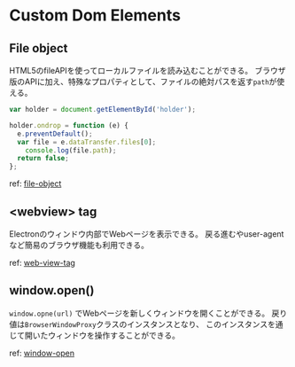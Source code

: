 # Custom Dom Elements

## File object

HTML5のfileAPIを使ってローカルファイルを読み込むことができる。
ブラウザ版のAPIに加え、特殊なプロパティとして、ファイルの絶対パスを返す`path`が使える。

```js
var holder = document.getElementById('holder');

holder.ondrop = function (e) {
  e.preventDefault();
  var file = e.dataTransfer.files[0];
	console.log(file.path);
  return false;
};
```

ref: [file-object](https://github.com/atom/electron/blob/master/docs/api/file-object.md)

## &lt;webview> tag

Electronのウィンドウ内部でWebページを表示できる。
戻る進むやuser-agentなど簡易のブラウザ機能も利用できる。

ref: [web-view-tag](https://github.com/atom/electron/blob/master/docs/api/web-view-tag.md)

## window.open()

`window.opne(url)` でWebページを新しくウィンドウを開くことができる。
戻り値は`BrowserWindowProxy`クラスのインスタンスとなり、
このインスタンスを通じて開いたウィンドウを操作することができる。

ref: [window-open](https://github.com/atom/electron/blob/master/docs/api/window-open.md)
